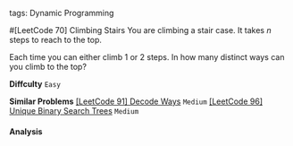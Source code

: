 tags: Dynamic Programming

#[LeetCode 70] Climbing Stairs
You are climbing a stair case. It takes *n* steps to reach to the top.

Each time you can either climb 1 or 2 steps. In how many distinct ways can you climb to the top?

**Diffculty**
`Easy`

**Similar Problems**
[[LeetCode 91] Decode Ways]() `Medium`
[[LeetCode 96] Unique Binary Search Trees]() `Medium`


#### Analysis



